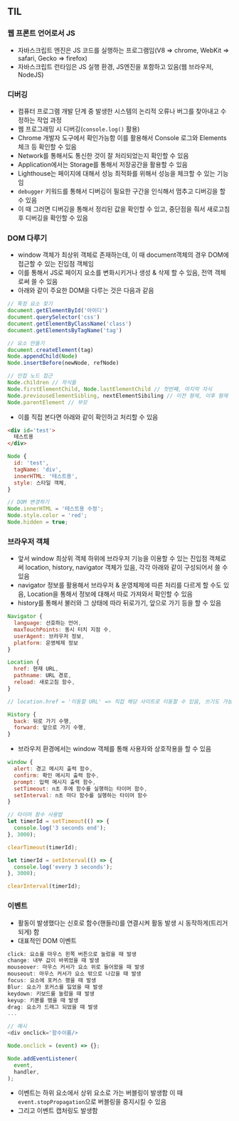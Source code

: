 ## TIL

### 웹 프론트 언어로서 JS
- 자바스크립트 엔진은 JS 코드를 실행하는 프로그램임(V8 => chrome, WebKit => safari, Gecko => firefox)
- 자바스크립트 런타임은 JS 실행 환경, JS엔진을 포함하고 있음(웹 브라우저, NodeJS)

### 디버깅
- 컴퓨터 프로그램 개발 단계 중 발생한 시스템의 논리적 오류나 버그를 찾아내고 수정하는 작업 과정
- 웹 프로그래밍 시 디버깅(`console.log()` 활용)
- Chrome 개발자 도구에서 확인가능함 이를 활용해서 Console 로그와 Elements 체크 등 확인할 수 있음
- Network를 통해서도 통신한 것이 잘 처리되었는지 확인할 수 있음
- Application에서는 Storage를 통해서 저장공간을 활용할 수 있음
- Lighthouse는 페이지에 대해서 성능 최적화를 위해서 성능을 체크할 수 있는 기능임
- `debugger` 키워드를 통해서 디버깅이 필요한 구간을 인식해서 멈추고 디버깅을 할 수 있음
- 이 때 그러면 디버깅을 통해서 정리된 값을 확인할 수 있고, 중단점을 줘서 새로고침 후 디버깅을 확인할 수 있음

### DOM 다루기
- window 객체가 최상위 객체로 존재하는데, 이 때 document객체의 경우 DOM에 접근할 수 있는 진입점 객체임
- 이를 통해서 JS로 페이지 요소를 변화시키거나 생성 & 삭제 할 수 있음, 전역 객체로써 쓸 수 있음
- 아래와 같이 주요한 DOM을 다루는 것은 다음과 같음
```js
// 특정 요소 찾기
document.getElementById('아이디')
document.querySelector('css')
document.getElementByClassName('class')
document.getElementsByTagName('tag')

// 요소 만들기
document.createElement(tag)
Node.appendChild(Node)
Node.insertBefore(newNode, refNode)

// 인접 노드 접근
Node.children // 자식들
Node.firstElementChild, Node.lastElementChild // 첫번쨰, 마지막 자식
Node.previouseElementSibling, nextElementSibiling // 이전 형제, 이후 형제
Node.parentElement // 부모
```
- 이를 직접 본다면 아래와 같이 확인하고 처리할 수 있음
```html
<div id='test'>
  테스트용
</div>
```
```js
Node {
  id: 'test',
  tagName: 'div',
  innerHTML: '테스트용',
  style: 스타일 객체,
}
```
```js
// DOM 변경하기
Node.innerHTML = '테스트용 수정';
Node.style.color = 'red';
Node.hidden = true;
```

### 브라우저 객체
- 앞서 window 최상위 객체 하위에 브라우저 기능을 이용할 수 있는 진입점 객체로써 location, history, navigator 객체가 있음, 각각 아래와 같이 구성되어서 쓸 수 있음
- navigator 정보를 활용해서 브라우저 & 운영체제에 따른 처리를 다르게 할 수도 있음, Location을 통해서 정보에 대해서 따로 가져와서 확인할 수 있음
- history를 통해서 불러와 그 상태에 따라 뒤로가기, 앞으로 가기 등을 할 수 있음
```js
Navigator {
  language: 선호하는 언어,
  maxTouchPoints: 동시 터치 지점 수,
  userAgent: 브라우저 정보,
  platform: 운영체제 정보
}

Location {
  href: 현재 URL,
  pathname: URL 경로,
  reload: 새로고침 함수,
}

// location.href = '이동할 URL' => 직접 해당 사이트로 이동할 수 있음, 쓰기도 가능

History {
  back: 뒤로 가기 수행,
  forward: 앞으로 가기 수행,
}
```
- 브라우저 환경에서는 window 객체를 통해 사용자와 상호작용을 할 수 있음
```js
window {
  alert: 경고 메시지 출력 함수,
  confirm: 확인 메시지 출력 함수,
  prompt: 입력 메시지 출력 함수,
  setTimeout: n초 후에 함수를 실행하는 타이머 함수,
  setInterval: n초 마다 함수를 실행하는 타이머 함수
}

// 타이머 함수 사용법
let timerId = setTimeout(() => {
  console.log('3 seconds end');
}, 3000);

clearTimeout(timerId);

let timerId = setInterval(() => {
  console.log('every 3 seconds');
}, 3000);

clearInterval(timerId);
```

### 이벤트
- 활동이 발생했다는 신호로 함수(핸들러)를 연결시켜 활동 발생 시 동작하게(트리거되게) 함
- 대표적인 DOM 이벤트
```js
click: 요소를 마우스 왼쪽 버튼으로 눌렀을 때 발생
change: 내부 값이 바뀌었을 때 발생
mouseover: 마우스 커서가 요소 위로 들어왔을 때 발생
mouseout: 마우스 커서가 요소 밖으로 나갔을 때 발생
focus: 요소에 포커스 했을 때 발생
Blur: 요소가 포커스를 잃었을 때 발생
keydown: 키보드를 눌렀을 때 발생
keyup: 키볻를 뗐을 때 발생
drag: 요소가 드래그 되었을 때 발생
...
```
```js
// 예시
<div onclick='함수이름/>

Node.onclick = (event) => {};

Node.addEventListener(
  event,
  handler,
);
```
- 이벤트는 하위 요소에서 상위 요소로 가는 버블링이 발생함 이 때 `event.stopPropagation`으로 버블링을 중지시킬 수 있음
- 그리고 이벤트 캡처링도 발생함
